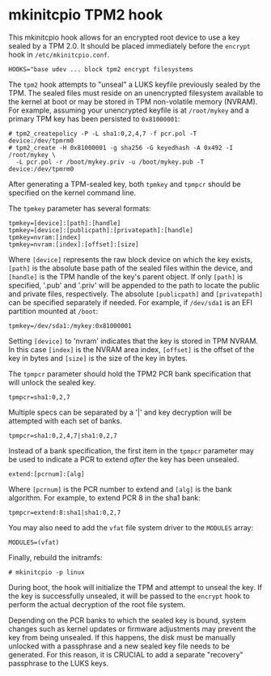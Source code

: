 mkinitcpio TPM2 hook
====================

This mkinitcpio hook allows for an encrypted root device to use a key sealed by
a TPM 2.0. It should be placed immediately before the `encrypt` hook in
`/etc/mkinitcpio.conf`.

    HOOKS="base udev ... block tpm2 encrypt filesystems 

The `tpm2` hook attempts to "unseal" a LUKS keyfile previously sealed by the
TPM. The sealed files must reside on an unencrypted filesystem available to the
kernel at boot or may be stored in TPM non-volatile memory (NVRAM). For example,
assuming your unencrypted keyfile is at `/root/mykey` and a primary TPM key has
been persisted to `0x81000001`:

    # tpm2_createpolicy -P -L sha1:0,2,4,7 -f pcr.pol -T device:/dev/tpmrm0
    # tpm2_create -H 0x81000001 -g sha256 -G keyedhash -A 0x492 -I /root/mykey \
      -L pcr.pol -r /boot/mykey.priv -u /boot/mykey.pub -T device:/dev/tpmrm0

After generating a TPM-sealed key, both `tpmkey` and `tpmpcr` should be specified
on the kernel command line.

The `tpmkey` parameter has several formats:

    tpmkey=[device]:[path]:[handle]
    tpmkey=[device]:[publicpath]:[privatepath]:[handle]
    tpmkey=nvram:[index]
    tpmkey=nvram:[index]:[offset]:[size]

Where `[device]` represents the raw block device on which the key exists,
`[path]` is the absolute base path of the sealed files within the device, and
`[handle]` is the TPM handle of the key's parent object. If only `[path]` is
specified, '.pub' and '.priv' will be appended to the path to locate the public
and private files, respectively. The absolute `[publicpath]` and `[privatepath]`
can be specified separately if needed. For example, if `/dev/sda1` is an EFI
partition mounted at `/boot`:

    tpmkey=/dev/sda1:/mykey:0x81000001

Setting `[device]` to 'nvram' indicates that the key is stored in TPM NVRAM. In
this case `[index]` is the NVRAM area index, `[offset]` is the offset of the key
in bytes and `[size]` is the size of the key in bytes.

The `tpmpcr` parameter should hold the TPM2 PCR bank specification that will
unlock the sealed key.

    tpmpcr=sha1:0,2,7

Multiple specs can be separated by a '|' and key decryption will be attempted
with each set of banks.

    tpmpcr=sha1:0,2,4,7|sha1:0,2,7

Instead of a bank specification, the first item in the `tpmpcr` parameter may be
used to indicate a PCR to extend _after_ the key has been unsealed.

    extend:[pcrnum]:[alg]

Where `[pcrnum]` is the PCR number to extend and `[alg]` is the bank algorithm.
For example, to extend PCR 8 in the sha1 bank:

    tpmpcr=extend:8:sha1|sha1:0,2,7

You may also need to add the `vfat` file system driver to the `MODULES` array:

    MODULES=(vfat)

Finally, rebuild the initramfs:

    # mkinitcpio -p linux

During boot, the hook will initialize the TPM and attempt to unseal the key. If
the key is successfully unsealed, it will be passed to the `encrypt` hook to
perform the actual decryption of the root file system.

Depending on the PCR banks to which the sealed key is bound, system changes such
as kernel updates or firmware adjustments may prevent the key from being
unsealed. If this happens, the disk must be manually unlocked with a passphrase
and a new sealed key file needs to be generated. For this reason, it is CRUCIAL
to add a separate "recovery" passphrase to the LUKS keys.
